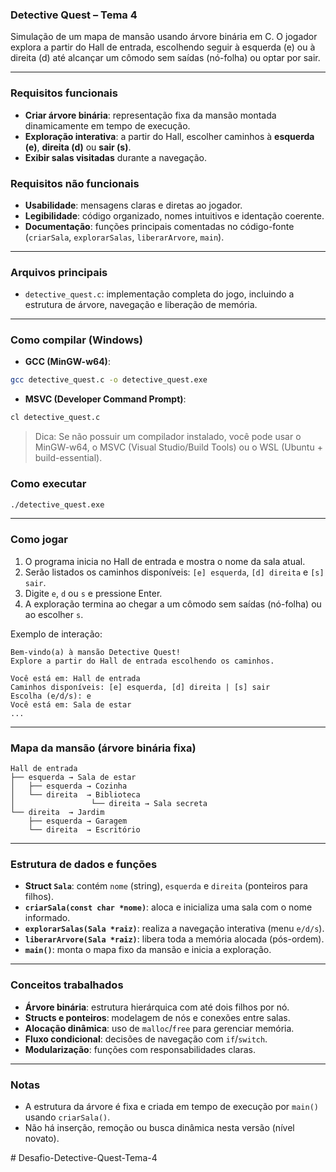 ### Detective Quest – Tema 4

Simulação de um mapa de mansão usando árvore binária em C. O jogador explora a partir do Hall de entrada, escolhendo seguir à esquerda (e) ou à direita (d) até alcançar um cômodo sem saídas (nó-folha) ou optar por sair.

---

### Requisitos funcionais

- **Criar árvore binária**: representação fixa da mansão montada dinamicamente em tempo de execução.
- **Exploração interativa**: a partir do Hall, escolher caminhos à **esquerda (e)**, **direita (d)** ou **sair (s)**.
- **Exibir salas visitadas** durante a navegação.

### Requisitos não funcionais

- **Usabilidade**: mensagens claras e diretas ao jogador.
- **Legibilidade**: código organizado, nomes intuitivos e identação coerente.
- **Documentação**: funções principais comentadas no código-fonte (`criarSala`, `explorarSalas`, `liberarArvore`, `main`).

---

### Arquivos principais

- `detective_quest.c`: implementação completa do jogo, incluindo a estrutura de árvore, navegação e liberação de memória.

---

### Como compilar (Windows)

- **GCC (MinGW-w64)**:
```bash
gcc detective_quest.c -o detective_quest.exe
```

- **MSVC (Developer Command Prompt)**:
```bash
cl detective_quest.c
```

> Dica: Se não possuir um compilador instalado, você pode usar o MinGW-w64, o MSVC (Visual Studio/Build Tools) ou o WSL (Ubuntu + build-essential).

### Como executar

```bash
./detective_quest.exe
```

---

### Como jogar

1. O programa inicia no Hall de entrada e mostra o nome da sala atual.
2. Serão listados os caminhos disponíveis: `[e] esquerda`, `[d] direita` e `[s] sair`.
3. Digite `e`, `d` ou `s` e pressione Enter.
4. A exploração termina ao chegar a um cômodo sem saídas (nó-folha) ou ao escolher `s`.

Exemplo de interação:
```
Bem-vindo(a) à mansão Detective Quest!
Explore a partir do Hall de entrada escolhendo os caminhos.

Você está em: Hall de entrada
Caminhos disponíveis: [e] esquerda, [d] direita | [s] sair
Escolha (e/d/s): e
Você está em: Sala de estar
...
```

---

### Mapa da mansão (árvore binária fixa)

```
Hall de entrada
├── esquerda → Sala de estar
│   ├── esquerda → Cozinha
│   └── direita  → Biblioteca
│                 └── direita → Sala secreta
└── direita  → Jardim
    ├── esquerda → Garagem
    └── direita  → Escritório
```

---

### Estrutura de dados e funções

- **Struct `Sala`**: contém `nome` (string), `esquerda` e `direita` (ponteiros para filhos).
- **`criarSala(const char *nome)`**: aloca e inicializa uma sala com o nome informado.
- **`explorarSalas(Sala *raiz)`**: realiza a navegação interativa (menu `e/d/s`).
- **`liberarArvore(Sala *raiz)`**: libera toda a memória alocada (pós-ordem).
- **`main()`**: monta o mapa fixo da mansão e inicia a exploração.

---

### Conceitos trabalhados

- **Árvore binária**: estrutura hierárquica com até dois filhos por nó.
- **Structs e ponteiros**: modelagem de nós e conexões entre salas.
- **Alocação dinâmica**: uso de `malloc`/`free` para gerenciar memória.
- **Fluxo condicional**: decisões de navegação com `if`/`switch`.
- **Modularização**: funções com responsabilidades claras.

---

### Notas

- A estrutura da árvore é fixa e criada em tempo de execução por `main()` usando `criarSala()`.
- Não há inserção, remoção ou busca dinâmica nesta versão (nível novato).


#   D e s a f i o - D e t e c t i v e - Q u e s t - T e m a - 4 
 
 

